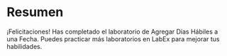 # Resumen

¡Felicitaciones! Has completado el laboratorio de Agregar Días Hábiles a una Fecha. Puedes practicar más laboratorios en LabEx para mejorar tus habilidades.
